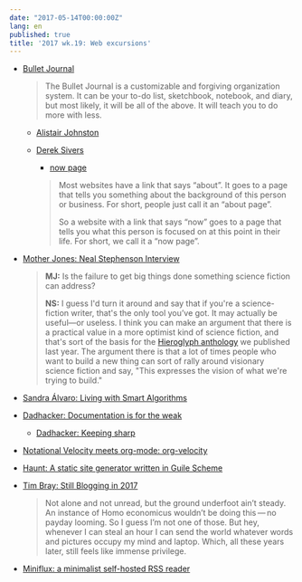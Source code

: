 ```yaml
---
date: "2017-05-14T00:00:00Z"
lang: en
published: true
title: '2017 wk.19: Web excursions'
---
```


- [Bullet Journal](http://bulletjournal.com/)

  > The Bullet Journal is a customizable and forgiving organization
  > system. It can be your to-do list, sketchbook, notebook, and
  > diary, but most likely, it will be all of the above. It will teach
  > you to do more with less.

  - [Alistair Johnston](http://alastairjohnston.co.uk/linkedout/)
  - [Derek Sivers](https://sivers.org/)
    - [now page](http://nownownow.com/about)

    >  Most websites have a link that says “about”. It goes to a page
    >  that tells you something about the background of this person or
    >  business. For short, people just call it an “about page”.
    >
    >  So a website with a link that says “now” goes to a page that
    >  tells you what this person is focused on at this point in their
    >  life. For short, we call it a “now page”.

- [Mother Jones: Neal Stephenson Interview](http://m.motherjones.com/media/2015/05/snow-crash-neal-stephenson-seveneves-interview)

  > **MJ:** Is the failure to get big things done something science
  > fiction can address?
  >
  > **NS:** I guess I'd turn it around and say that if you're a
  > science-fiction writer, that's the only tool you’ve got. It may
  > actually be useful—or useless. I think you can make an argument
  > that there is a practical value in a more optimist kind of science
  > fiction, and that's sort of the basis for the [Hieroglyph anthology][]
  > we published last year. The argument there is that a lot of times
  > people who want to build a new thing can sort of rally around
  > visionary science fiction and say, "This expresses the vision of
  > what we're trying to build."

  [Hieroglyph anthology]: http://hieroglyph.asu.edu/book/hieroglyph/

- [Sandra Álvaro: Living with Smart Algorithms](http://lab.cccb.org/en/living-with-smart-algorithms/)

- [Dadhacker: Documentation is for the weak](http://www.dadhacker.com/blog/?p=2444)
  - [Dadhacker: Keeping sharp](http://www.dadhacker.com/blog/?p=2267)

- [Notational Velocity meets org-mode: org-velocity](http://orgmode.org/worg/org-contrib/org-velocity.html)

- [Haunt: A static site generator written in Guile Scheme](https://haunt.dthompson.us/)

- [Tim Bray: Still Blogging in 2017](https://www.tbray.org/ongoing/When/201x/2017/05/03/Blogging-in-2017)

  > Not alone and not unread, but the ground underfoot ain’t steady. An
  > instance of Homo economicus wouldn’t be doing this — no payday
  > looming. So I guess I’m not one of those. But hey, whenever I can
  > steal an hour I can send the world whatever words and pictures
  > occupy my mind and laptop. Which, all these years later, still feels
  > like immense privilege.

- [Miniflux: a minimalist self-hosted RSS reader](https://miniflux.net/)
